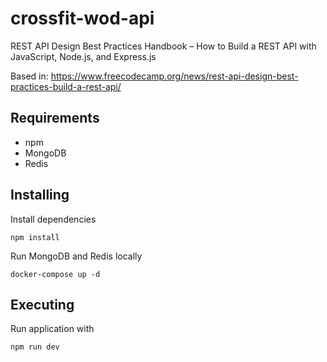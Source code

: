 # crossfit-wod-api
REST API Design Best Practices Handbook – How to Build a REST API with JavaScript, Node.js, and Express.js

Based in: https://www.freecodecamp.org/news/rest-api-design-best-practices-build-a-rest-api/

## Requirements

* npm
* MongoDB
* Redis

## Installing

Install dependencies 
```
npm install
```

Run MongoDB and Redis locally
```
docker-compose up -d
```

## Executing 

Run application with
```
npm run dev
```
